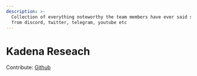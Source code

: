```yaml
---
description: >-
  Collection of everything noteworthy the team members have ever said sourced
  from discord, twitter, telegram, youtube etc
---
```


# Kadena Reseach



Contribute: [Github](https://github.com/LynxLead/Kadena-Research)

